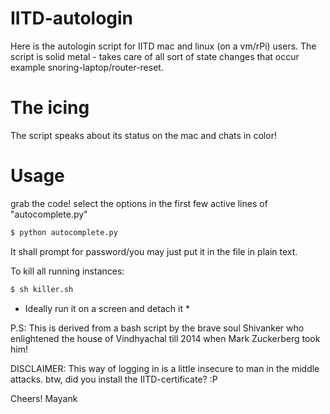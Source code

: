 # IITD-autologin
Here is the autologin script for IITD mac and linux (on a vm/rPi) users. 
The script is solid metal - takes care of all sort of state changes that occur example snoring-laptop/router-reset.

# The icing
The script speaks about its status on the mac and chats in color!

# Usage
grab the code!
select the options in the first few active lines of "autocomplete.py" 

```bash
$ python autocomplete.py 
```

It shall prompt for password/you may just put it in the file in plain text.

To kill all running instances:

```bash
$ sh killer.sh
```

* Ideally run it on a screen and detach it *

P.S: This is derived from a bash script by the brave soul Shivanker who enlightened the house of Vindhyachal till 2014 when Mark Zuckerberg took him!

DISCLAIMER: This way of logging in is a little insecure to man in the middle attacks. btw, did you install the IITD-certificate? :P

Cheers!
Mayank
